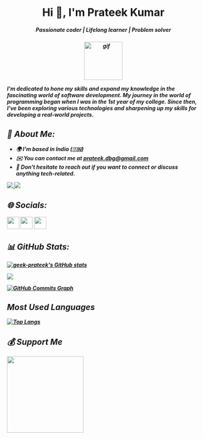 <h1 align="center"><b>Hi 👋, I'm Prateek Kumar<b></h1>
<h5 align="center"><i>Passionate coder | Lifelong learner | Problem solver<i></h5>

<p align = center>
  
  

<img src = "https://user-images.githubusercontent.com/74038190/229223263-cf2e4b07-2615-4f87-9c38-e37600f8381a.gif" width = 100 alt = "gif" >
</img>
</p>

I'm dedicated to hone my skills and expand my knowledge in the fascinating world of software development. My journey in the world of programming began when I was in the 1st year of my college. Since then, I've been exploring various technologies and sharpening up my skills for developing a real-world projects.

## 💫 About Me:

* 🌍  I'm based in India (🇮🇳)
* ✉️  You can contact me at [prateek.dbg@gmail.com](mailto:prateek.dbg@gmail.com)
* 🤝  Don't hesitate to reach out if you want to connect or discuss anything tech-related.

<a href="https://github.com/geek-prateek" target="_blank" rel="noreferrer">
  <img
src="https://img.shields.io/github/followers/geek-prateek?logo=github&style=for-the-badge&color=0891b2&labelColor=1c1917" />
</a>
<a href="https://twitter.com/Kumarprateek18" target="_blank" rel="noreferrer">
  <img
src="https://img.shields.io/twitter/follow/Kumarprateek18?logo=twitter&style=for-the-badge&color=0891b2&labelColor=1c1917"
/>
</a>





## 🌐 Socials:

<p align="left"> <a href="https://github.com/geek-prateek" target="_blank" rel="noreferrer"><img src="https://raw.githubusercontent.com/danielcranney/readme-generator/main/public/icons/socials/github.svg" width="32" height="32" /></a> <a href="https://www.linkedin.com/in/geekprateek/" target="_blank" rel="noreferrer"><img src="https://raw.githubusercontent.com/danielcranney/readme-generator/main/public/icons/socials/linkedin.svg" width="32" height="32" /></a> <a href="https://twitter.com/Kumarprateek18" target="_blank" rel="noreferrer"><img src="https://raw.githubusercontent.com/danielcranney/readme-generator/main/public/icons/socials/twitter.svg" width="32" height="32" /></a></p>

## 📊 GitHub Stats:

<a href="http://www.github.com/geek-prateek"><img src="https://github-readme-stats.vercel.app/api?username=geek-prateek&show_icons=true&hide=&count_private=true&title_color=0891b2&text_color=ffffff&icon_color=0891b2&bg_color=1c1917&hide_border=true&show_icons=true" alt="geek-prateek's GitHub stats" /></a>

<a href="http://www.github.com/geek-prateek"><img src="https://github-readme-streak-stats.herokuapp.com/?user=geek-prateek&stroke=ffffff&background=1c1917&ring=0891b2&fire=0891b2&currStreakNum=ffffff&currStreakLabel=0891b2&sideNums=ffffff&sideLabels=ffffff&dates=ffffff&hide_border=true" /></a>

<a href="http://www.github.com/geek-prateek"><img src="https://github-readme-activity-graph.cyclic.app/graph?username=geek-prateek&bg_color=1c1917&color=ffffff&line=0891b2&point=ffffff&area_color=1c1917&area=true&hide_border=true&custom_title=GitHub%20Commits%20Graph" alt="GitHub Commits Graph" /></a>

## Most Used Languages

[![Top Langs](https://github-readme-stats.vercel.app/api/top-langs/?username=geek-prateek&layout=compact&theme=vision-friendly-dark&langs_count=8)](https://github.com/geek-prateek/github-readme-stats)


 ## 💰 Support Me
<a href="https://bmc.link/geekprateek"><img src="https://cdn.buymeacoffee.com/buttons/v2/default-yellow.png" width="200" /></a>

